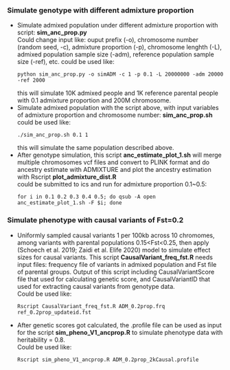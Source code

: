 ### Simulate genotype with different admixture proportion
* Simulate admixed population under different admixture proportion with script: __sim_anc_prop.py__  
  Could change input like: ouput prefix (-o), chromosome number (random seed, -c), admixture proportion (-p),   chromosome lenghth (-L), admixed population sample size (-adm), reference population sample size (-ref),    etc.
  could be used like:
  ```
  python sim_anc_prop.py -o simADM -c 1 -p 0.1 -L 20000000 -adm 20000 -ref 2000 
  ```
  this will simulate 10K admixed people and 1K reference parental people with 0.1 admixture proportion and 200M  chromosome.
* Simulate admixed population with the script above, with input variables of admixture proportion and     chromosome number: __sim_anc_prop.sh__ 
  could be used like:
  ```
  ./sim_anc_prop.sh 0.1 1
  ```
  this will simulate the same population described above.
* After genotype simulation, this script __anc_estimate_plot_1.sh__ will merge multiple chromosomes vcf files and convert to PLINK format and do ancestry estimate with ADMIXTURE and plot the ancestry estimation with Rscript __plot_admixture_dist.R__  
  could be submitted to ics and run for admixture proportion 0.1~0.5:
  ```
  for i in 0.1 0.2 0.3 0.4 0.5; do qsub -A open anc_estimate_plot_1.sh -F $i; done
  ```

### Simulate phenotype with causal variants of Fst=0.2
* Uniformly sampled causal variants 1 per 100kb across 10 chromomes, among variants with parental populations 0.15<Fst<0.25, then apply (Schoech et al. 2019; Zaidi et al. Elife 2020) model to simulate effect sizes for causal variants. This script __CausalVariant_freq_fst.R__ needs input files: frequency file of variants in admixed population and Fst file of parental groups. Output of this script including CausalVariantScore file that used for calculating genetic score, and CausalVariantID that used for extracting causal variants from genotype data.  
  Could be used like:
  ```
  Rscript CausalVariant_freq_fst.R ADM_0.2prop.frq ref_0.2prop_updateid.fst
  ```
  
* After genetic scores got calculated, the .profile file can be used as input for the script __sim_pheno_V1_ancprop.R__ to simulate phenotype data with heritability = 0.8.  
  Could be used like:
  ```
  Rscript sim_pheno_V1_ancprop.R ADM_0.2prop_2kCausal.profile
  ```
  


